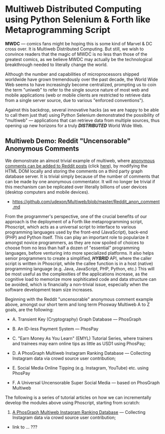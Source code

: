 # Multiweb Distributed Computing using Python Selenium & Forth like Metaprogramming Script

__MWDC__ &mdash; comics fans might be hoping this is some kind of Marvel & DC cross over. It is Multiweb Distributed Computing. But still, we wish to convince readers that the magic of MWDC is no less than those of the greatest comics, as we believe MWDC may actually be the technological breakthrough needed to literally change the world. 

Although the number and capabilities of microprocessors shipped worldwide have grown tremendously over the past decade, the World Wide Web seems to have increasingly become centralized, prompting us to coin the term "uniweb" to refer to the single source nature of most web and mobile applications (web or mobile clients are restricted to retrieve data from a single server source, due to various "enforced conventions").

Against this backdrop, several innovative hacks (as we are happy to be able to call them just that) using Python Selenium demonstrated the possibility of "multiweb" &mdash; applications that can retrieve data from multiple sources, thus opening up new horizons for a truly ___DISTRIBUTED___ World Wide Web.


## Multiweb Demo: Reddit "Uncensorable" Anonymous Comments

We demonstrate an almost trivial example of multiweb, where [anonymous comments can be added to Reddit posts](https://github.com/udexon/Multiweb/blob/master/Reddit_anon_comment.md) (click [here](https://github.com/udexon/Multiweb/blob/master/Reddit_anon_comment.md)), by modifying the HTML DOM locally and storing the comments on a third party graph database server. It is trivial simply because of the number of comments that can be made by one anonymous commentator. It will no longer be trivial if this mechanism can be replicated over literally billions of user devices (desktop computers and mobile devices). 

- https://github.com/udexon/Multiweb/blob/master/Reddit_anon_comment.md

From the programmer's perspective, one of the crucial benefits of our approach is the deployment of a Forth like metaprogramming script, Phoscript, which acts as a universal script to interface to various programming languages used by the front-end (JavaScript), back-end (PHP) and Python itself. This can play an important role to popularize it amongst novice programmers, as they are now spoiled of choices to choose from no less than half a dozen of "essential" programming languages, before venturing into more specialized platforms. It also helps senior programmers to create a simplified, ___HYBRID___ API, where the caller script is written in Phoscript, while the callee function is in a host (native) programming language (e.g. Java, JavaScript, PHP, Python, etc.) This will be most useful as the complexities of the applications increase, as the cognitive load to memorize more sophiticated code and data structure can be avoided, which is financially a non-trivial issue, especially when the software development team size increases.

Beginning with the Reddit "uncensorable" anonymous comment example above, amongst our short term and long term Phosway Multiweb A to Z goals, are the following:

- A. Transient Key (Cryptography) Graph Database &mdash; PhosGraph

- B. An ID-less Payment System &mdash; PhosPay

- C. "Earn Money As You Learn" (EMYL) Tutorial Series, where trainers and trainees may earn online tips as little as USD1 using PhosPay;

- D. A PhosGraph Multiweb Instagram Ranking Database &mdash; Collecting Instagram data via crowd source user contribution;

- E. Social Media Online Tipping (e.g. Instagram, YouTube) etc. using PhosPay

- F. A Universal Uncensorable Super Social Media &mdash; based on PhosGraph Multiweb

The following is a series of tutorial articles on how we can incrementally develop the modules above using Phoscript, starting from scratch:

1. [A PhosGraph Multiweb Instagram Ranking Database](https://github.com/udexon/Multiweb/blob/master/Instagram_Ranking_PhosGraph_Multiweb.md) &mdash; Collecting Instagram data via crowd source user contribution;

- link to ... ???
